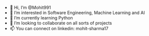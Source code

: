 - 👋 Hi, I’m @Mohit991
- 👀 I’m interested in Software Engineering, Machine Learning and AI
- 🌱 I’m currently learning Python
- 💞️ I’m looking to collaborate on all sorts of projects
- 📫 You can connect on linkedin: mohit-sharma17

<!---
Mohit991/Mohit991 is a ✨ special ✨ repository because its `README.md` (this file) appears on your GitHub profile.
You can click the Preview link to take a look at your changes.
--->
